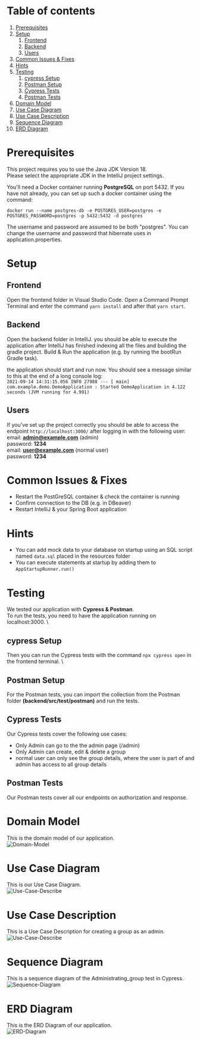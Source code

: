 # Table of contents
1. [Prerequisites](#Prerequisites)
2. [Setup](#Setup)
    1. [Frontend](#Frontend)
    2. [Backend](#Backend)
    3. [Users](#Users)
3. [Common Issues & Fixes](#Common-Issues-&-Fixes)
4. [Hints](#Hints)
5. [Testing](#Testing)
    1. [cypress Setup](#cypress-Setup)
    2. [Postman Setup](#Postman-Setup)
    3. [Cypress Tests](#Cypress-Tests)
    4. [Postman Tests](#Postman-Tests)
6. [Domain Model](#Domain-Model)
7. [Use Case Diagram](#Use-Case-Diagram)
8. [Use Case Description](#Use-Case-Description)
9. [Sequence Diagram](#Sequence-Diagram)
10. [ERD Diagram](#ERD-Diagram)


# Prerequisites

This project requires you to use the Java JDK Version 18. \
Please select the appropriate JDK in the IntelliJ project settings.

You'll need a Docker container running **PostgreSQL** on port 5432.
If you have not already, you can set up such a docker container using the command:

`docker run --name postgres-db -e POSTGRES_USER=postgres -e POSTGRES_PASSWORD=postgres -p 5432:5432 -d postgres`

The username and password are assumed to be both "postgres".
You can change the username and password that hibernate uses in application.properties.

# Setup

## Frontend
Open the frontend folder in Visual Studio Code. Open a Command Prompt Terminal and enter the command `yarn install` and after that `yarn start`. 

## Backend
Open the backend folder in IntelliJ. you should be able to execute the application after IntelliJ has finished indexing all the files and building the gradle project.
Build & Run the application (e.g. by running the bootRun Gradle task).

the application should start and run now. You should see a message similar to this at the end of a long console log:\
`2021-09-14 14:31:15.056 INFO 27988 --- [ main] com.example.demo.DemoApplication : Started DemoApplication in 4.122 seconds (JVM running for 4.991)`

## Users
If you've set up the project correctly you should be able to access the endpoint `http://localhost:3000/` after logging in with the following user: \
email: **admin@example.com** (admin) \
password: **1234** \
email: **user@example.com** (normal user) \
password: **1234**



# Common Issues & Fixes 

- Restart the PostGreSQL container & check the container is running
- Confirm connection to the DB (e.g. in DBeaver)
- Restart IntelliJ & your Spring Boot application

# Hints

- You can add mock data to your database on startup using an SQL script named `data.sql` placed in the resources folder
- You can execute statements at startup by adding them to `AppStartupRunner.run()`

# Testing

We tested our application with **Cypress & Postman**.  
To run the tests, you need to have the application running on localhost:3000. \
## cypress Setup
Then you can run the Cypress tests with the command `npx cypress open` in the frontend terminal. \
## Postman Setup
For the Postman tests, you can import the collection from the Postman folder **(backend/src/test/postman)** and run the tests. 

## Cypress Tests
Our Cypress tests cover the following use cases: 
* Only Admin can go to the the admin page (/admin) 
* Only Admin can create, edit & delete a group 
* normal user can only see the group details, where the user is part of and admin has access to all group details 


## Postman Tests
Our Postman tests cover all our endpoints on authorization and response. 

# Domain Model
This is the domain model of our application.\
<img src="IMG/domain_Model.jpg" alt="Domain-Model">

# Use Case Diagram
This is our Use Case Diagram.\
<img src="IMG/use_case_diagram.jpg" alt="Use-Case-Describe">

# Use Case Description
This is a Use Case Description for creating a group as an admin. \
<img src="IMG/use_case_beschreibung.jpg" alt="Use-Case-Describe">

# Sequence Diagram
This is a sequence diagram of the Administrating_group test in Cypress. \
<img src="IMG/Sequence_diagram.jpg" alt="Sequence-Diagram">

# ERD Diagram 
This is the ERD Diagram of our application. \
<img src="IMG/ERD.png" alt="ERD-Diagram">



